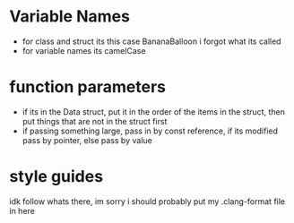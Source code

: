 # Variable Names
- for class and struct its this case BananaBalloon i forgot what its called
- for variable names its camelCase
# function parameters
- if its in the Data struct, put it in the order of the items in the struct, then put things that are not in the struct first
- if passing something large, pass in by const reference, if its modified pass by pointer, else pass by value
# style guides
idk follow whats there, im sorry i should probably put my .clang-format file in here
